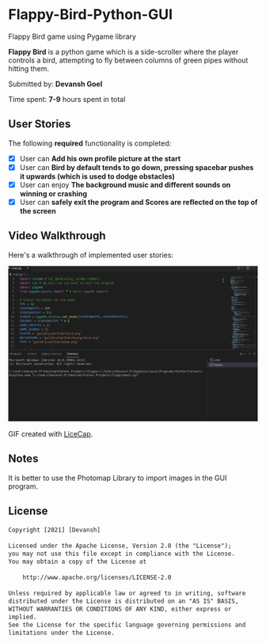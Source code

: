 # Flappy-Bird-Python-GUI
Flappy Bird game using Pygame library

**Flappy Bird** is a python game which is a side-scroller where the player controls a bird, attempting to fly between columns of green pipes without hitting them.

Submitted by: **Devansh Goel**

Time spent: **7-9** hours spent in total

## User Stories

The following **required** functionality is completed:

* [x] User can **Add his own profile picture at the start**
* [x] User can **Bird by default tends to go down, pressing spacebar pushes it upwards (which is used to dodge obstacles)**
* [x] User can enjoy **The background music and different sounds on winning or crashing**
* [x] User can **safely exit the program and Scores are reflected on the top of the screen** 

## Video Walkthrough

Here's a walkthrough of implemented user stories:

<img src='game.gif' title='Video Walkthrough' width='' alt='Video Walkthrough' />

GIF created with [LiceCap](http://www.cockos.com/licecap/).

## Notes

It is better to use the Photomap Library to import images in the GUI program.

## License

    Copyright [2021] [Devansh]

    Licensed under the Apache License, Version 2.0 (the "License");
    you may not use this file except in compliance with the License.
    You may obtain a copy of the License at

        http://www.apache.org/licenses/LICENSE-2.0

    Unless required by applicable law or agreed to in writing, software
    distributed under the License is distributed on an "AS IS" BASIS,
    WITHOUT WARRANTIES OR CONDITIONS OF ANY KIND, either express or implied.
    See the License for the specific language governing permissions and
    limitations under the License.
